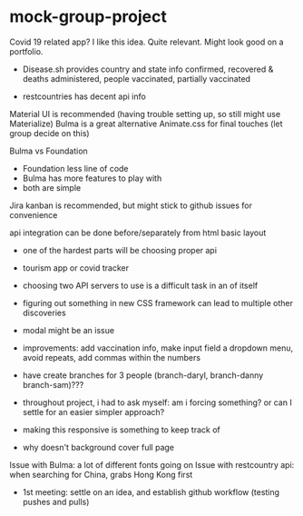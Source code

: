 # mock-group-project
Covid 19 related app? 
I like this idea. Quite relevant. Might look good on a portfolio.
- Disease.sh provides country and state info
confirmed, recovered & deaths
administered, people vaccinated, partially vaccinated

- restcountries has decent api info

Material UI is recommended (having trouble setting up, so still might use Materialize)
Bulma is a great alternative
Animate.css for final touches
(let group decide on this)

Bulma vs Foundation
- Foundation less line of code
- Bulma has more features to play with
- both are simple 

Jira kanban is recommended, but might stick to github issues for convenience

api integration can be done before/separately from html basic layout
- one of the hardest parts will be choosing proper api

- tourism app or covid tracker
- choosing two API servers to use is a difficult task in an of itself
- figuring out something in new CSS framework can lead to multiple other discoveries
- modal might be an issue
- improvements: add vaccination info, make input field a dropdown menu, avoid repeats, add commas within the numbers
- have create branches for 3 people (branch-daryl, branch-danny branch-sam)???
- throughout project, i had to ask myself: am i forcing something? or can I settle for an easier simpler approach?
- making this responsive is something to keep track of
- why doesn't background cover full page

Issue with Bulma: a lot of different fonts going on
Issue with restcountry api: when searching for China, grabs Hong Kong first

- 1st meeting: settle on an idea, and establish github workflow (testing pushes and pulls)